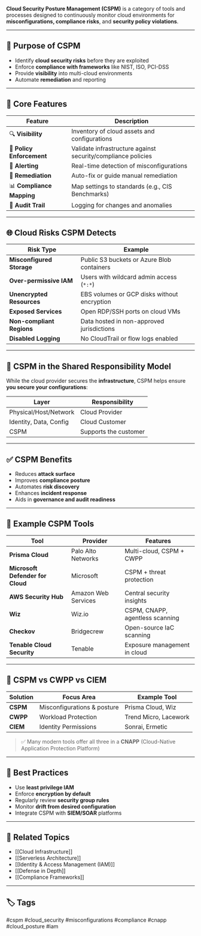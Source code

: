 **Cloud Security Posture Management (CSPM)** is a category of tools and processes designed to continuously monitor cloud environments for **misconfigurations, compliance risks**, and **security policy violations**.

---

## 🎯 Purpose of CSPM

- Identify **cloud security risks** before they are exploited
- Enforce **compliance with frameworks** like NIST, ISO, PCI-DSS
- Provide **visibility** into multi-cloud environments
- Automate **remediation** and reporting

---

## 🧱 Core Features

| Feature                 | Description                                                  |
|-------------------------|--------------------------------------------------------------|
| 🔍 **Visibility**        | Inventory of cloud assets and configurations                 |
| 📏 **Policy Enforcement**| Validate infrastructure against security/compliance policies |
| 📢 **Alerting**          | Real-time detection of misconfigurations                     |
| 🔁 **Remediation**       | Auto-fix or guide manual remediation                         |
| 📊 **Compliance Mapping**| Map settings to standards (e.g., CIS Benchmarks)             |
| 📓 **Audit Trail**       | Logging for changes and anomalies                            |

---

## 🌐 Cloud Risks CSPM Detects

| Risk Type                  | Example                                                        |
|----------------------------|----------------------------------------------------------------|
| **Misconfigured Storage**  | Public S3 buckets or Azure Blob containers                     |
| **Over-permissive IAM**    | Users with wildcard admin access (`*:*`)                       |
| **Unencrypted Resources**  | EBS volumes or GCP disks without encryption                    |
| **Exposed Services**       | Open RDP/SSH ports on cloud VMs                               |
| **Non-compliant Regions**  | Data hosted in non-approved jurisdictions                     |
| **Disabled Logging**       | No CloudTrail or flow logs enabled                            |

---

## 🔐 CSPM in the Shared Responsibility Model

While the cloud provider secures the **infrastructure**, CSPM helps ensure **you secure your configurations**:

| Layer                        | Responsibility         |
|-----------------------------|------------------------|
| Physical/Host/Network       | Cloud Provider         |
| Identity, Data, Config      | Cloud Customer         |
| CSPM                         | Supports the customer  |

---

## ✅ CSPM Benefits

- Reduces **attack surface**
- Improves **compliance posture**
- Automates **risk discovery**
- Enhances **incident response**
- Aids in **governance and audit readiness**

---

## 🧰 Example CSPM Tools

| Tool              | Provider           | Features                         |
|-------------------|--------------------|----------------------------------|
| **Prisma Cloud**  | Palo Alto Networks | Multi-cloud, CSPM + CWPP         |
| **Microsoft Defender for Cloud** | Microsoft        | CSPM + threat protection         |
| **AWS Security Hub** | Amazon Web Services | Central security insights       |
| **Wiz**           | Wiz.io             | CSPM, CNAPP, agentless scanning  |
| **Checkov**       | Bridgecrew         | Open-source IaC scanning         |
| **Tenable Cloud Security** | Tenable      | Exposure management in cloud     |

---

## 🧬 CSPM vs CWPP vs CIEM

| Solution | Focus Area               | Example Tool                  |
|----------|--------------------------|-------------------------------|
| **CSPM** | Misconfigurations & posture | Prisma Cloud, Wiz          |
| **CWPP** | Workload Protection       | Trend Micro, Lacework         |
| **CIEM** | Identity Permissions      | Sonrai, Ermetic               |

> ✅ Many modern tools offer all three in a **CNAPP** (Cloud-Native Application Protection Platform)

---

## 🧠 Best Practices

- Use **least privilege IAM**
- Enforce **encryption by default**
- Regularly review **security group rules**
- Monitor **drift from desired configuration**
- Integrate CSPM with **SIEM/SOAR** platforms

---

## 📎 Related Topics

- [[Cloud Infrastructure]]
- [[Serverless Architecture]]
- [[Identity & Access Management (IAM)]]
- [[Defense in Depth]]
- [[Compliance Frameworks]]

---

## 🏷 Tags

#cspm #cloud_security #misconfigurations #compliance #cnapp #cloud_posture #iam

